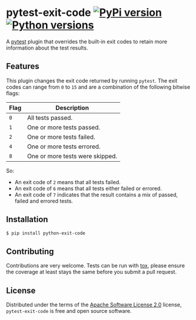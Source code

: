 # pytest-exit-code [![PyPi version][pypi-version-badge]][pypi-project] [![Python versions][pypi-pyversions-badge]][pypi-project]

A [pytest] plugin that overrides the built-in exit codes to retain more information about the test results.

## Features

This plugin changes the exit code returned by running `pytest`.
The exit codes can range from `0` to `15` and are a combination of the following bitwise flags:

| Flag | Description                     |
| ---- | ------------------------------- |
| `0`  | All tests passed.               |
| `1`  | One or more tests passed.       |
| `2`  | One or more tests failed.       |
| `4`  | One or more tests errored.      |
| `8`  | One or more tests were skipped. |

So:

- An exit code of `2` means that all tests failed.
- An exit code of `6` means that all tests either failed or errored.
- An exit code of `7` indicates that the result contains a mix of passed, failed and errored tests.

## Installation

```sh
$ pip install python-exit-code
```

## Contributing

Contributions are very welcome.
Tests can be run with [tox], please ensure the coverage at least stays the same before you submit a pull request.

## License

Distributed under the terms of the [Apache Software License 2.0] license, `pytest-exit-code` is free and open source software.

[Apache Software License 2.0]: https://www.apache.org/licenses/LICENSE-2.0
[pypi-project]: https://pypi.org/project/pytest-exit-code
[pypi-version-badge]: https://img.shields.io/pypi/v/pytest-exit-code.svg
[pypi-pyversions-badge]: https://img.shields.io/pypi/pyversions/pytest-exit-code.svg
[pytest]: https://github.com/pytest-dev/pytest
[tox]: https://tox.readthedocs.io/en/latest/
